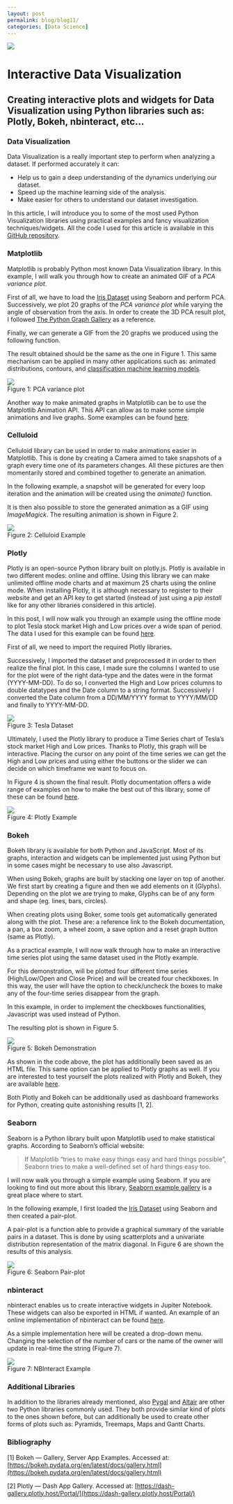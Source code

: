 ```yaml
---
layout: post
permalink: blog/blog11/
categories: [Data Science]
---
```


![](https://cdn-images-1.medium.com/max/800/1*i_Q34RRfcGUsniN6RIxnuQ.gif)

<!--end_excerpt-->

# Interactive Data Visualization

## Creating interactive plots and widgets for Data Visualization using Python libraries such as: Plotly, Bokeh, nbinteract, etc...

### Data Visualization

Data Visualization is a really important step to perform when analyzing a
dataset. If performed accurately it can:

* Help us to gain a deep understanding of the dynamics underlying our dataset.
* Speed up the machine learning side of the analysis.
* Make easier for others to understand our dataset investigation.

In this article, I will introduce you to some of the most used Python
Visualization libraries using practical examples and fancy visualization
techniques/widgets. All the code I used for this article is available in this
[GitHub
repository](https://github.com/pierpaolo28/Data-Visualization/tree/master/Python%20Visualization%20Libraries).

### Matplotlib

Matplotlib is probably Python most known Data Visualization library. In this
example, I will walk you through how to create an animated GIF of a *PCA
variance plot*.

First of all, we have to load the [Iris
Dataset](https://www.kaggle.com/arshid/iris-flower-dataset) using Seaborn and
perform PCA. Successively, we plot 20 graphs of the *PCA variance plot* while
varying the angle of observation from the axis. In order to create the 3D PCA
result plot, I followed [The Python Graph
Gallery](https://python-graph-gallery.com/372-3d-pca-result/) as a reference.

<script src="https://gist.github.com/pierpaolo28/c0be78bfef4278fcc1ab6a972f9ba78d.js"></script>

Finally, we can generate a GIF from the 20 graphs we produced using the
following function.

<script src="https://gist.github.com/pierpaolo28/d5c0d6066d07a7bddb9260074246cce0.js"></script>

The result obtained should be the same as the one in Figure 1. This same
mechanism can be applied in many other applications such as: animated
distributions, contours, and [classification machine learning
models](https://pierpaolo28.github.io/Projects/project9.html).

![](https://cdn-images-1.medium.com/max/800/1*CQql1Trl3_PO8YS198lRgQ.gif) <br>
<span class="figcaption_hack">Figure 1: PCA variance plot</span>

Another way to make animated graphs in Matplotlib can be to use the Matplotlib
Animation API. This API can allow as to make some simple animations and live
graphs. Some examples can be found
[here](https://github.com/pierpaolo28/Data-Visualization/blob/master/Matplotlib-Animations/Matplotlib%20Animation%20API.ipynb).


### Celluloid

Celluloid library can be used in order to make animations easier in Matplotlib.
This is done by creating a Camera aimed to take snapshots of a graph every time
one of its parameters changes. All these pictures are then momentarily stored
and combined together to generate an animation.

In the following example, a snapshot will be generated for every loop iteration
and the animation will be created using the *animate()* function.

<script src="https://gist.github.com/pierpaolo28/0d5fa332ed3ebb2cc27eaa3917b12a41.js"></script>

It is then also possible to store the generated animation as a GIF using
*ImageMagick*. The resulting animation is shown in Figure 2.

![](https://cdn-images-1.medium.com/max/800/1*50NZ4IGTE_13GMM0Tfc3Ww.gif) <br>
<span class="figcaption_hack">Figure 2: Celluloid Example</span>

### Plotly

Plotly is an open-source Python library built on plotly.js. Plotly is available
in two different modes: online and offline. Using this library we can make
unlimited offline mode charts and at maximum 25 charts using the online mode.
When installing Plotly, it is although necessary to register to their website
and get an API key to get started (instead of just using a *pip install* like
for any other libraries considered in this article).

In this post, I will now walk you through an example using the offline mode to
plot Tesla stock market High and Low prices over a wide span of period. The data
I used for this example can be found
[here](https://www.macrotrends.net/stocks/charts/TSLA/tesla/stock-price-history).

First of all, we need to import the required Plotly libraries.

Successively, I imported the dataset and preprocessed it in order to then
realize the final plot. In this case, I made sure the columns I wanted to use
for the plot were of the right data-type and the dates were in the format
(YYYY-MM-DD). To do so, I converted the High and Low prices columns to double
datatypes and the Date column to a string format. Successively I converted the
Date column from a DD/MM/YYYY format to YYYY/MM/DD and finally to YYYY-MM-DD.

<script src="https://gist.github.com/pierpaolo28/c794239b62b1d2bfc73785fc510a72bb.js"></script>

![](https://cdn-images-1.medium.com/max/800/1*d4qKDbH2CkuVxUK93LhK2g.png) <br>
<span class="figcaption_hack">Figure 3: Tesla Dataset</span>

Ultimately, I used the Plotly library to produce a Time Series chart of Tesla’s
stock market High and Low prices. Thanks to Plotly, this graph will be
interactive. Placing the cursor on any point of the time series we can get the
High and Low prices and using either the buttons or the slider we can decide on
which timeframe we want to focus on.

<script src="https://gist.github.com/pierpaolo28/bcbfc53a206d495f8e2fee6a3ac8dad1.js"></script>

In Figure 4 is shown the final result. Plotly documentation offers a wide range
of examples on how to make the best out of this library, some of these can be
found [here](https://plot.ly/python/).

![](https://cdn-images-1.medium.com/max/1200/1*tuxsRDgRqi3egugsgjF_qQ.gif) <br>
<span class="figcaption_hack">Figure 4: Plotly Example</span>

### Bokeh

Bokeh library is available for both Python and JavaScript. Most of its graphs,
interaction and widgets can be implemented just using Python but in some cases
might be necessary to use also Javascript.

When using Bokeh, graphs are built by stacking one layer on top of another. We
first start by creating a figure and then we add elements on it (Glyphs).
Depending on the plot we are trying to make, Glyphs can be of any form and shape
(eg. lines, bars, circles).

When creating plots using Boker, some tools get automatically generated along
with the plot. These are: a reference link to the Bokeh documentation, a pan, a
box zoom, a wheel zoom, a save option and a reset graph button (same as Plotly).

As a practical example, I will now walk through how to make an interactive time
series plot using the same dataset used in the Plotly example.

For this demonstration, will be plotted four different time series
(High/Low/Open and Close Price) and will be created four checkboxes. In this
way, the user will have the option to check/uncheck the boxes to make any of the
four-time series disappear from the graph.

In this example, in order to implement the checkboxes functionalities,
Javascript was used instead of Python.

<script src="https://gist.github.com/pierpaolo28/bb48aa368bb702caaab7caf23e6d442e.js"></script>

The resulting plot is shown in Figure 5.

![](https://cdn-images-1.medium.com/max/1200/1*CUHPeX-cwscLGdxaa2xiuA.gif) <br>
<span class="figcaption_hack">Figure 5: Bokeh Demonstration</span>

As shown in the code above, the plot has additionally been saved as an HTML
file. This same option can be applied to Plotly graphs as well. If you are
interested to test yourself the plots realized with Plotly and Bokeh, they are
available [here](https://pierpaolo28.github.io/Projects/project11.html).

Both Plotly and Bokeh can be additionally used as dashboard frameworks for
Python, creating quite astonishing results [1, 2].

### Seaborn

Seaborn is a Python library built upon Matplotlib used to make statistical
graphs. According to Seaborn’s official website:

> If Matplotlib “tries to make easy things easy and hard things possible”, Seaborn
> tries to make a well-defined set of hard things easy too.

I will now walk you through a simple example using Seaborn. If you are looking
to find out more about this library, [Seaborn example
gallery](https://seaborn.pydata.org/examples/index.html) is a great place where
to start.

In the following example, I first loaded the [Iris
Dataset](https://www.kaggle.com/arshid/iris-flower-dataset) using Seaborn and
then created a pair-plot.

<script src="https://gist.github.com/pierpaolo28/1f04e18bcaba0cc25912d7b7e82490cd.js"></script>

A pair-plot is a function able to provide a graphical summary of the variable
pairs in a dataset. This is done by using scatterplots and a univariate
distribution representation of the matrix diagonal. In Figure 6 are shown the
results of this analysis.

![](https://cdn-images-1.medium.com/max/800/1*VWb19W_F8lbMd2iKIMsZaQ.png) <br>
<span class="figcaption_hack">Figure 6: Seaborn Pair-plot</span>

### nbinteract

nbinteract enables us to create interactive widgets in Jupiter Notebook. These
widgets can also be exported in HTML if wanted. An example of an online
implementation of nbinteract can be found
[here](https://pierpaolo28.github.io/Projects/interactivewidgets.html).

As a simple implementation here will be created a drop-down menu. Changing the
selection of the number of cars or the name of the owner will update in
real-time the string (Figure 7).

<script src="https://gist.github.com/pierpaolo28/45b66b7110ae9c238d5a6fef3682d15e.js"></script>

![](https://cdn-images-1.medium.com/max/800/1*O66eeY3PjAEqnIrkTyYhdA.gif) <br>
<span class="figcaption_hack">Figure 7: NBInteract Example</span>

### Additional Libraries

In addition to the libraries already mentioned, also
[Pygal](http://pygal.org/en/stable/documentation/index.html) and
[Altair](https://altair-viz.github.io/gallery/index.html) are other two Python
libraries commonly used. They both provide similar kind of plots to the ones
shown before, but can additionally be used to create other forms of plots such
as: Pyramids, Treemaps, Maps and Gantt Charts.

### Bibliography

[1] Bokeh — Gallery, Server App Examples. Accessed at:
[https://bokeh.pydata.org/en/latest/docs/gallery.html](https://bokeh.pydata.org/en/latest/docs/gallery.html)

[2] Plotly — Dash App Gallery. Accessed at:
[https://dash-gallery.plotly.host/Portal/](https://dash-gallery.plotly.host/Portal/)
